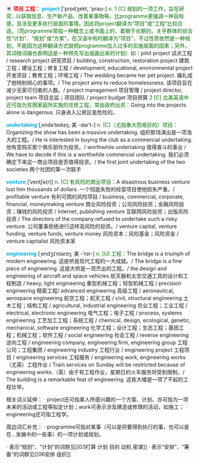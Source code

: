 ☀ <font color="red">**项目 工程：**</font>
<font color="sky blue">**project**</font> ['prɒdʒekt, 'prəʊ-] 
<font color="rgb(227, 108, 9)">n. 1 [C] 规划的一项工作，旨在研究…以获取信息、生产新产品、改善某事物等。比programme更强调一种目标感，且涉及更多执行层面的事情。因此将project翻译为“项目”或“工程”比较合适。（而programme常指一种概念上或书面上的、着眼于长期的、关乎群体的综合性“计划”、“规划”或“方案”，在汉语中有时翻译为“项目”，不过性质依然是一种规划，不能因为这种翻译方式就把programme加入过多的实施层面的因素；另外，其词根词缀也表明这是一种预先写出或画出来的计划）如：</font>pilot project 试点工程 / research project 研究项目 / building, construction, restoration project 建筑工程；建设工程；修复工程 / development, educational, environmental project 开发项目；教育工程；环境工程 / The wedding became her pet project. 婚礼成了她特别倾心的事项。/ The project aims to reduce homelessness. 该项目旨在减少无家可归者的人数。/ project management 项目管理 / project director, project team 项目总监；项目团队 / project budget 项目预算 <font color="rgb(227, 108, 9)">2 [C] 北美英语中还可指为贫困家庭所实施的住房工程，常由政府出资：</font>Going into the projects alone is dangerous. 只身进入公房区是危险的。
       
<font color="sky blue">**undertaking**</font> [ˌʌndəˈteɪkɪŋ; 美 -dərˈt-]
<font color="rgb(227, 108, 9)">n. [C]（尤指重大而艰巨的）项目：</font>Organizing the show has been a massive undertaking. 组织那场演出是一项浩大的工程。/ He is interested in buying the club as a commercial undertaking. 他有意购买那个俱乐部作为投资。/ worthwhile undertaking 值得奋斗的事业 / We have to decide if this is a worthwhile commercial undertaking. 我们必须确定下来这一商业项目是否值得投资。/ the first joint undertaking of the two societies 两个社团的第一次联手

<font color="sky blue">**venture**</font> [ˈventʃə(r)]
<font color="rgb(227, 108, 9)">n. [C] 有风险的商业项目：</font>A disastrous business venture lost him thousands of dollars. 一个彻底失败的经营项目使他损失严重。/ profitable venture 有利可图的风险项目 / business, commercial, corporate, financial, moneymaking venture 商业风险投资；公司风险投资；金融风险投资；赚钱的风险投资 / Internet, publishing venture 互联网风险投资；出版风险投资 / The directors of the company refused to undertake such a risky venture. 公司董事拒绝进行这样高风险的投资。/ venture capital, venture funding, venture funds, venture money 风险资本；风险基金；风险资金 / venture capitalist 风险资本家

<font color="sky blue">**engineering**</font> [ˌendʒɪˈnɪərɪŋ; 美 -ˈnɪr-]
<font color="rgb(227, 108, 9)">n. [U] 工程：</font>The bridge is a triumph of modern engineering. 这座桥是现代工程的一大成就。/ The bridge is a fine piece of engineering. 这座大桥是一项杰出的工程。/ the design and engineering of aircraft and space vehicles 航天器和太空交通工具的设计和工程制造 / heavy, light engineering 重型机械工程；轻型机械工程 / precision engineering 精密工程/ advanced engineering 高级工程 / aeronautical, aerospace engineering 航空工程；航天工程 / civil, structural engineering 土木工程；结构工程 / agricultural, industrial engineering 农业工程；工业工程 / electrical, electronic engineering 电气工程；电子工程 / process, systems engineering 工艺加工工程；系统工程 / chemical, design, ecological, genetic, mechanical, software engineering 化学工程；设计工程；生态工程；基因工程；机械工程；软件工程 / social engineering 社会工程 / reverse engineering 逆向工程 / engineering company, engineering firm, engineering group 工程公司；工程集团 / engineering industry 工程行业 / engineering project 工程项目 / engineering services 工程服务 / engineering work, engineering works（尤英）工程作业 / Train services on Sunday will be restricted because of engineering works.（英）由于有工程作业，星期日的火车服务将受到限制。/ The building is a remarkable feat of engineering. 这栋大楼是一项了不起的工程壮举。

相关词义延伸：
· project还可指某人所感兴趣的一个方案、计划。亦可指为一项未来的活动或工程等拟定计划；work可表示涉及建造或修理的活动，如施工；
· engineering还可指工程学。

周边词汇补充：
· programme可指对某事（可以是将要得到执行的事，也可以是在…发展中的一些事）的一项计划或规划。

· 表示“规划”、“计划”的词群见[[03打算 计划 目的 动机 密谋]]
· 表示“安排”、“筹备”的词群见[[06安排 组织]]
